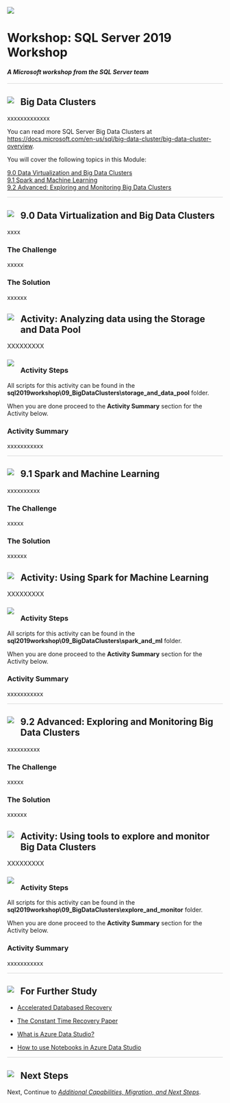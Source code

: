 ![](../graphics/microsoftlogo.png)

# Workshop: SQL Server 2019 Workshop

#### <i>A Microsoft workshop from the SQL Server team</i>

<p style="border-bottom: 1px solid lightgrey;"></p>

<h2><img style="float: left; margin: 0px 15px 15px 0px;" src="https://github.com/microsoft/sqlworkshops/blob/master/graphics/textbubble.png?raw=true"><b>     Big Data Clusters</b></h2>

xxxxxxxxxxxxx

You can read more SQL Server Big Data Clusters at https://docs.microsoft.com/en-us/sql/big-data-cluster/big-data-cluster-overview.

You will cover the following topics in this Module:

<dl>

  <dt><a href="9-0">9.0 Data Virtualization and Big Data Clusters</a></dt>
  <dt><a href="#9-1">9.1 Spark and Machine Learning</a></dt>
  <dt><a href="#9-2">9.2 Advanced: Exploring and Monitoring Big Data Clusters</a></dt>
    
</dl>

<p style="border-bottom: 1px solid lightgrey;"></p>

<h2><img style="float: left; margin: 0px 15px 15px 0px;" src="https://github.com/microsoft/sqlworkshops/blob/master/graphics/pencil2.png?raw=true"><b><a name="9-0">     9.0 Data Virtualization and Big Data Clusters</a></b></h2>

xxxx

<h3><b><a name="challenge">The Challenge</a></b></h3>

xxxxx

<h3><b><a name="solution">The Solution</a></b></h3>

xxxxxx

<h2><img style="float: left; margin: 0px 15px 15px 0px;" src="https://github.com/microsoft/sqlworkshops/blob/master/graphics/point1.png?raw=true"><b><a name="activity9.0">     Activity: Analyzing data using the Storage and Data Pool</a></b></h2>

XXXXXXXXX

<h3><img style="margin: 0px 15px 15px 0px;" src="https://github.com/microsoft/sqlworkshops/blob/master/graphics/checkmark.png?raw=true"><b><a name="actvitysteps9.0">Activity Steps</a></b></h3>

All scripts for this activity can be found in the **sql2019workshop\09_BigDataClusters\storage_and_data_pool** folder.

When you are done proceed to the **Activity Summary** section for the Activity below.

<h3><b><a name="activitysummary">Activity Summary</a></b></h3>

xxxxxxxxxxx

<p style="border-bottom: 1px solid lightgrey;"></p>

<h2><img style="float: left; margin: 0px 15px 15px 0px;" src="https://github.com/microsoft/sqlworkshops/blob/master/graphics/pencil2.png?raw=true"><b><a name="9-1">     9.1 Spark and Machine Learning</a></b></h2>

xxxxxxxxxx

<h3><b><a name="challenge">The Challenge</a></b></h3>

xxxxx

<h3><b><a name="solution">The Solution</a></b></h3>

xxxxxx

<h2><img style="float: left; margin: 0px 15px 15px 0px;" src="https://github.com/microsoft/sqlworkshops/blob/master/graphics/point1.png?raw=true"><b><a name="activity9.1">     Activity: Using Spark for Machine Learning</a></b></h2>

XXXXXXXXX

<h3><img style="margin: 0px 15px 15px 0px;" src="https://github.com/microsoft/sqlworkshops/blob/master/graphics/checkmark.png?raw=true"><b><a name="actvitysteps9.1">Activity Steps</a></b></h3>

All scripts for this activity can be found in the **sql2019workshop\09_BigDataClusters\spark_and_ml** folder.

When you are done proceed to the **Activity Summary** section for the Activity below.

<h3><b><a name="activitysummary">Activity Summary</a></b></h3>

xxxxxxxxxxx

<p style="border-bottom: 1px solid lightgrey;"></p>

<h2><img style="float: left; margin: 0px 15px 15px 0px;" src="https://github.com/microsoft/sqlworkshops/blob/master/graphics/pencil2.png?raw=true"><b><a name="9-2">     9.2 Advanced: Exploring and Monitoring Big Data Clusters</a></b></h2>

xxxxxxxxxx

<h3><b><a name="challenge">The Challenge</a></b></h3>

xxxxx

<h3><b><a name="solution">The Solution</a></b></h3>

xxxxxx

<h2><img style="float: left; margin: 0px 15px 15px 0px;" src="https://github.com/microsoft/sqlworkshops/blob/master/graphics/point1.png?raw=true"><b><a name="activity9.2">     Activity: Using tools to explore and monitor Big Data Clusters</a></b></h2>

XXXXXXXXX

<h3><img style="margin: 0px 15px 15px 0px;" src="https://github.com/microsoft/sqlworkshops/blob/master/graphics/checkmark.png?raw=true"><b><a name="actvitysteps9.2">Activity Steps</a></b></h3>

All scripts for this activity can be found in the **sql2019workshop\09_BigDataClusters\explore_and_monitor** folder.

When you are done proceed to the **Activity Summary** section for the Activity below.

<h3><b><a name="activitysummary">Activity Summary</a></b></h3>

xxxxxxxxxxx

<p style="border-bottom: 1px solid lightgrey;"></p>

<h2><img style="float: left; margin: 0px 15px 15px 0px;" src="https://github.com/microsoft/sqlworkshops/blob/master/graphics/owl.png?raw=true"><b>     For Further Study</b></h2>

- [Accelerated Databased Recovery](https://docs.microsoft.com/en-us/azure/sql-database/sql-database-accelerated-database-recovery)

- [The Constant Time Recovery Paper](https://www.microsoft.com/en-us/research/publication/constant-time-recovery-in-azure-sql-database )

- [What is Azure Data Studio?](https://docs.microsoft.com/en-us/sql/azure-data-studio/what-is)

- [How to use Notebooks in Azure Data Studio](https://docs.microsoft.com/en-us/sql/azure-data-studio/sql-notebooks)

<p style="border-bottom: 1px solid lightgrey;"></p>

<h2><img style="float: left; margin: 0px 15px 15px 0px;" src="https://github.com/microsoft/sqlworkshops/blob/master/graphics/geopin.png?raw=true"><b>     Next Steps</b></h2>

Next, Continue to <a href="10_Additional_Migration.md" target="_blank"><i>Additional Capabilities, Migration, and Next Steps</i></a>.
